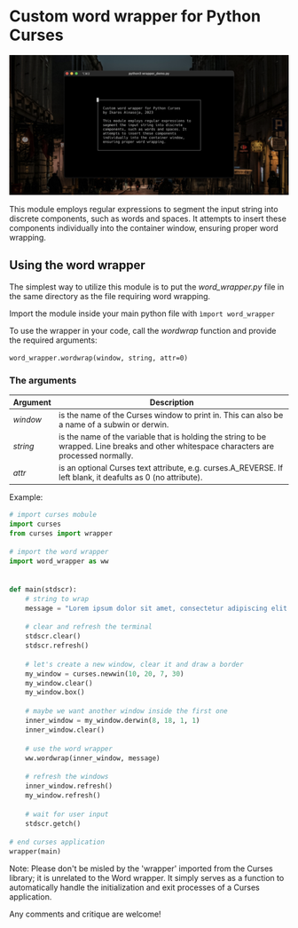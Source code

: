 # Custom word wrapper for Python Curses

![Python Curses word wrapper image](https://github.com/ikarosainasoja/misc-files/blob/main/img/python-curses-wordwrap.png)

This module employs regular expressions to segment the input string into discrete components, such as words and spaces. It attempts to insert these components individually into the container window, ensuring proper word wrapping.

## Using the word wrapper

The simplest way to utilize this module is to put the _word_wrapper.py_ file in the same directory as the file requiring word wrapping.

Import the module inside your main python file with `ìmport word_wrapper`

To use the wrapper in your code, call the _wordwrap_ function and provide the required arguments: 

`word_wrapper.wordwrap(window, string, attr=0)`

### The arguments

| Argument | Description |
| --- | --- |
| _window_ | is the name of the Curses window to print in. This can also be a name of a subwin or derwin. |
| _string_ | is the name of the variable that is holding the string to be wrapped. Line breaks and other whitespace characters are processed normally. |
| _attr_ | is an optional Curses text attribute, e.g. curses.A_REVERSE. If left blank, it deafults as 0 (no attribute). |

Example:
```python
# import curses mobule
import curses
from curses import wrapper

# import the word wrapper
import word_wrapper as ww


def main(stdscr):
    # string to wrap
    message = "Lorem ipsum dolor sit amet, consectetur adipiscing elit.\n\nNam tincidunt dui quis vestibulum feugiat."

    # clear and refresh the terminal
    stdscr.clear()
    stdscr.refresh()

    # let's create a new window, clear it and draw a border
    my_window = curses.newwin(10, 20, 7, 30)
    my_window.clear()
    my_window.box()

    # maybe we want another window inside the first one
    inner_window = my_window.derwin(8, 18, 1, 1)
    inner_window.clear()

    # use the word wrapper
    ww.wordwrap(inner_window, message)

    # refresh the windows
    inner_window.refresh()
    my_window.refresh()

    # wait for user input
    stdscr.getch()

# end curses application
wrapper(main)
```
Note: Please don't be misled by the 'wrapper' imported from the Curses library; it is unrelated to the Word wrapper. It simply serves as a function to automatically handle the initialization and exit processes of a Curses application.

Any comments and critique are welcome!
